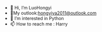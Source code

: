 - 👋 Hi, I’m LuoHongyi
- 📧My outlook:hongyiya2011@outlook.com
- 👀 I’m interested in Python
- 📫 How to reach me : Harry
<!---
hongyiya/hongyiya is a ✨ special ✨ repository because its `README.md` (this file) appears on your GitHub profile.
You can click the Preview link to take a look at your changes.
--->
